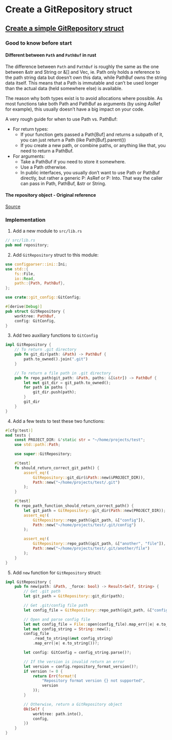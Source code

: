 # Create a GitRepository struct

## [Create a simple GitRepository struct](https://github.com/its-saeed/rit/commit/78697ce7e63d244049158795e0efa6f9f33c22e1)

### Good to know before start

#### Different between `Path` and `PathBuf` in rust

The difference between `Path` and `PathBuf` is roughly the same as the one between \&str and String or &\[] and Vec, ie. Path only holds a reference to the path string data but doesn’t own this data, while PathBuf owns the string data itself. This means that a Path is immutable and can’t be used longer than the actual data (held somewhere else) is available.

The reason why both types exist is to avoid allocations where possible. As most functions take both Path and PathBuf as arguments (by using AsRef for example), this usually doesn’t have a big impact on your code.

A very rough guide for when to use Path vs. PathBuf:

* For return types:
  * If your function gets passed a Path\[Buf] and returns a subpath of it, you can just return a Path (like Path\[Buf].parent())
  * If you create a new path, or combine paths, or anything like that, you need to return a PathBuf.
* For arguments:
  * Take a PathBuf if you need to store it somewhere.
  * Use a Path otherwise.
  * In public interfaces, you usually don’t want to use Path or PathBuf directly, but rather a generic P: AsRef or P: Into. That way the caller can pass in Path, PathBuf, \&str or String.

#### The repository object - Original reference

[Source](https://wyag.thb.lt/#init)

### Implementation

1. Add a new module to `src/lib.rs`

```rust
// src/lib.rs
pub mod repository;
```

2. Add `GitRepository` struct to this module:

```rust
use configparser::ini::Ini;
use std::{
    fs::File,
    io::Read,
    path::{Path, PathBuf},
};

use crate::git_config::GitConfig;

#[derive(Debug)]
pub struct GitRepository {
    worktree: PathBuf,
    config: GitConfig,
}
```

3. Add two auxiliary functions to `GitConfig`

```rust
impl GitRepository {
    // To return .git directory
    pub fn git_dir(path: &Path) -> PathBuf {
        path.to_owned().join(".git")
    }

    // To return a file path in .git directory
    pub fn repo_path(git_path: &Path, paths: &[&str]) -> PathBuf {
        let mut git_dir = git_path.to_owned();
        for path in paths {
            git_dir.push(path);
        }
        git_dir
    }
}
```

4. Add a few tests to test these two functions:

```rust
#[cfg(test)]
mod tests {
    const PROJECT_DIR: &'static str = "~/home/projects/test";
    use std::path::Path;

    use super::GitRepository;

    #[test]
    fn should_return_correct_git_path() {
        assert_eq!(
            GitRepository::git_dir(&Path::new(&PROJECT_DIR)),
            Path::new("~/home/projects/test/.git")
        );
    }

    #[test]
    fn repo_path_function_should_return_correct_path() {
        let git_path = GitRepository::git_dir(Path::new(PROJECT_DIR));
        assert_eq!(
            GitRepository::repo_path(&git_path, &["config"]),
            Path::new("~/home/projects/test/.git/config")
        );

        assert_eq!(
            GitRepository::repo_path(&git_path, &["another", "file"]),
            Path::new("~/home/projects/test/.git/another/file")
        );
    }
}
```

5. Add `new` function for `GitRepository` struct:

```rust
impl GitRepository {
    pub fn new(path: &Path, _force: bool) -> Result<Self, String> {
        // Get .git path
        let git_path = GitRepository::git_dir(path);

        // Get .git/config file path
        let config_file = GitRepository::repo_path(&git_path, &["config"]);

        // Open and parse config file
        let mut config_file = File::open(config_file).map_err(|e| e.to_string())?;
        let mut config_string = String::new();
        config_file
            .read_to_string(&mut config_string)
            .map_err(|e| e.to_string())?;

        let config: GitConfig = config_string.parse()?;

        // If the version is invalid return an error
        let version = config.repository_format_version()?;
        if version != 0 {
            return Err(format!(
                "Repository format version {} not supported",
                version
            ));
        }

        // Otherwise, return a GitRepository object
        Ok(Self {
            worktree: path.into(),
            config,
        })
    }
}
```
